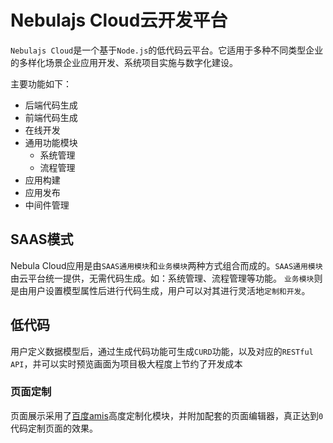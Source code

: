 # Nebulajs Cloud云开发平台

`Nebulajs Cloud`是一个基于`Node.js`的低代码云平台。它适用于多种不同类型企业的多样化场景企业应用开发、系统项目实施与数字化建设。

主要功能如下：
  * 后端代码生成
  * 前端代码生成
  * 在线开发
  * 通用功能模块
    * 系统管理
    * 流程管理
  * 应用构建
  * 应用发布
  * 中间件管理

## SAAS模式

Nebula Cloud应用是由`SAAS通用模块`和`业务模块`两种方式组合而成的。`SAAS通用模块`由云平台统一提供，无需代码生成。如：系统管理、流程管理等功能。
`业务模块`则是由用户设置模型属性后进行代码生成，用户可以对其进行灵活地`定制和开发`。

## 低代码

用户定义数据模型后，通过生成代码功能可生成`CURD`功能，以及对应的`RESTful API`，并可以实时预览画面为项目极大程度上节约了开发成本

### 页面定制

页面展示采用了[百度amis](https://aisuda.bce.baidu.com/amis/zh-CN/docs/index)高度定制化模块，并附加配套的页面编辑器，真正达到`0`代码定制页面的效果。


